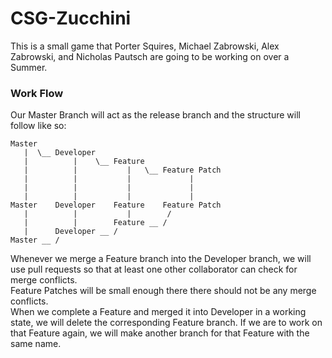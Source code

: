 # CSG-Zucchini
This is a small game that Porter Squires, Michael Zabrowski, Alex Zabrowski, and Nicholas Pautsch are going to be working on over a Summer.


### Work Flow

Our Master Branch will act as the release branch and the structure will follow like so:
```
Master
   |  \__ Developer
   |          |    \__ Feature
   |          |           |   \__ Feature Patch
   |          |           |             |
   |          |           |             |
   |          |           |             |
Master    Developer    Feature    Feature Patch
   |          |           |        /
   |          |        Feature __ /
   |      Developer __ /
Master __ /
```
Whenever we merge a Feature branch into the Developer branch, we will use pull requests so that at least one other collaborator can check for merge conflicts. <br/>
Feature Patches will be small enough there there should not be any merge conflicts.<br/>
When we complete a Feature and merged it into Developer in a working state, we will delete the corresponding Feature branch. If we are to work on that Feature again, we will make another branch for that Feature with the same name.
